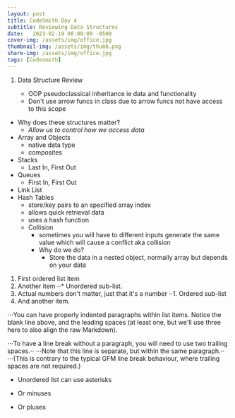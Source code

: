 ```yaml
---
layout: post
title: CodeSmith Day 4
subtitle: Reviewing Data Structures
date:   2023-02-19 08:00:00 -0500
cover-img: /assets/img/office.jpg
thumbnail-img: /assets/img/thumb.png
share-img: /assets/img/office.jpg
tags: [Codesmith]
---
```


1.  Data Structure Review


    *  OOP pseudoclassical inheritance ie data and functionality
    *  Don't use arrow funcs in class due to arrow funcs not have access to this scope

* Why does these structures matter?
  * *Allow us to control how we access data*
* Array and Objects
  * native data type
  * composites
* Stacks
  * Last In, First Out
* Queues
  * First In, First Out
* Link List
* Hash Tables
  * store/key pairs to an specified array index
  * allows quick retrieval data
  * uses a hash function
  * Collision
    * sometimes you will have to different inputs generate the same value which will cause a conflict aka collision
    * Why do we do?
      * Store the data in a nested object, normally array but depends on your data


1. First ordered list item
2. Another item
⋅⋅* Unordered sub-list.
1. Actual numbers don't matter, just that it's a number
⋅⋅1. Ordered sub-list
4. And another item.

⋅⋅⋅You can have properly indented paragraphs within list items. Notice the blank line above, and the leading spaces (at least one, but we'll use three here to also align the raw Markdown).

⋅⋅⋅To have a line break without a paragraph, you will need to use two trailing spaces.⋅⋅
⋅⋅⋅Note that this line is separate, but within the same paragraph.⋅⋅
⋅⋅⋅(This is contrary to the typical GFM line break behaviour, where trailing spaces are not required.)

* Unordered list can use asterisks
- Or minuses
+ Or pluses
